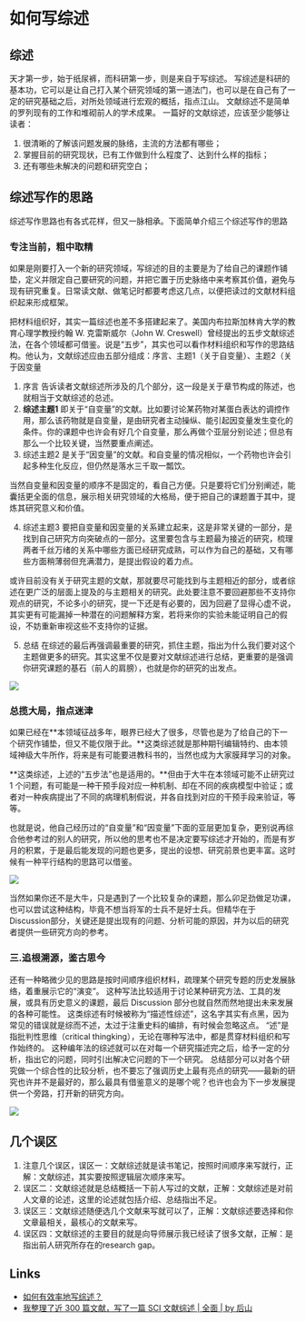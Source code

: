 # 如何写综述

## 综述

天才第一步，始于纸尿裤，而科研第一步，则是来自于写综述。
写综述是科研的基本功，它可以是让自己打入某个研究领域的第一道法门，也可以是在自己有了一定的研究基础之后，对所处领域进行宏观的概括，指点江山。
文献综述不是简单的罗列现有的工作和堆砌前人的学术成果。
一篇好的文献综述，应该至少能够让读者：
1. 很清晰的了解该问题发展的脉络，主流的方法都有哪些；
2. 掌握目前的研究现状，已有工作做到什么程度了、达到什么样的指标；
3. 还有哪些未解决的问题和研究空白；

## 综述写作的思路

综述写作思路也有各式花样，但又一脉相承。下面简单介绍三个综述写作的思路



### 专注当前，粗中取精

如果是刚要打入一个新的研究领域，写综述的目的主要是为了给自己的课题作铺垫，定义并限定自己要研究的问题，并把它置于历史脉络中来考察其价值，避免与现有研究重复。日常读文献、做笔记时都要考虑这几点，以便把读过的文献材料组织起来形成框架。

把材料组织好，其实一篇综述也差不多搭建起来了。美国内布拉斯加林肯大学的教育心理学教授约翰 W. 克雷斯威尔（John W. Creswell）曾经提出的五步文献综述法，在各个领域都可借鉴。说是“五步”，其实也可以看作材料组织和写作的思路结构。他认为，文献综述应由五部分组成：序言、主题1（关于自变量）、主题2（关于因变量

1. 序言 告诉读者文献综述所涉及的几个部分，这一段是关于章节构成的陈述，也就相当于文献综述的总述。
2. **综述主题1** 即关于“自变量”的文献。比如要讨论某药物对某蛋白表达的调控作用，那么该药物就是自变量，是由研究者主动操纵、能引起因变量发生变化的条件。你的课题中也许会有好几个自变量，那么再做个亚层分别论述；但总有那么一个比较关键，当然要重点阐述。
3. 综述主题2 是关于“因变量”的文献。和自变量的情况相似，一个药物也许会引起多种生化反应，但仍然是落水三千取一瓢饮。

当然自变量和因变量的顺序不是固定的，看自己方便。只是要将它们分别阐述，能囊括更全面的信息，展示相关研究领域的大格局，便于把自己的课题置于其中，提炼其研究意义和价值。

4. 综述主题3 要把自变量和因变量的关系建立起来，这是非常关键的一部分，是找到自己研究方向突破点的一部分。这里要包含与主题最为接近的研究，梳理两者千丝万绪的关系中哪些方面已经研究成熟，可以作为自己的基础，又有哪些方面稍薄弱但充满潜力，是提出假设的着力点。

或许目前没有关于研究主题的文献，那就要尽可能找到与主题相近的部分，或者综述在更广泛的层面上提及的与主题相关的研究。此处要注意不要回避那些不支持你观点的研究，不论多小的研究，提一下还是有必要的，因为回避了显得心虚不说，其实更有可能漏掉一种潜在的问题解释方案，若将来你的实验未能证明自己的假设，不妨重新审视这些不支持你的证据。

5. 总结 在综述的最后再强调最重要的研究，抓住主题，指出为什么我们要对这个主题做更多的研究。其实这里不仅是要对文献综述进行总结，更重要的是强调你研究课题的基石（前人的肩膀），也就是你的研究的出发点。

![](https://pica.zhimg.com/80/v2-beeefc485d7a99dc5df776c719bd279b_720w.jpg?source=1940ef5c)

### 总揽大局，指点迷津

如果已经在**本领域征战多年，眼界已经大了很多，尽管也是为了给自己的下一个研究作铺垫，但又不能仅限于此。**这类综述就是那种期刊编辑特约、由本领域神级大牛所作，将来是有可能要进教科书的，当然也成为大家膜拜学习的对象。

**这类综述，上述的“五步法”也是适用的。**但由于大牛在本领域可能不止研究过 1 个问题，有可能是一种干预手段对应一种机制、却在不同的疾病模型中验证；或者对一种疾病提出了不同的病理机制假说，并各自找到对应的干预手段来验证，等等。

也就是说，他自己经历过的“自变量”和“因变量”下面的亚层更加复杂，更别说再综合他参考过的别人的研究，所以他的思考也不是决定要写综述才开始的，而是有岁月的积累，于是最后能发现的问题也更多，提出的设想、研究前景也更丰富。这时候有一种平行结构的思路可以借鉴。

![](https://pic1.zhimg.com/80/v2-a76d86b7831e0578658d67088d4ac99c_720w.jpg?source=1940ef5c)

当然如果你还不是大牛，只是遇到了一个比较复杂的课题，那么卯足劲做足功课，也可以尝试这种结构，毕竟不想当将军的士兵不是好士兵。但精华在于Discussion部分，关键还是提出现有的问题、分析可能的原因，并为以后的研究者提供一些研究方向的参考。

### 三.追根溯源，鉴古思今

还有一种略微少见的思路是按时间顺序组织材料，疏理某个研究专题的历史发展脉络，着重展示它的“演变”。
这种写法比较适用于讨论某种研究方法、工具的发展，或具有历史意义的课题，最后 Discussion 部分也就自然而然地提出未来发展的各种可能性。
这类综述有时候被称为“描述性综述”，这名字其实有点黑，因为常见的错误就是综而不述，太过于注重史料的编排，有时候会忽略这点。
“述”是指批判性思维（critical thingking），无论在哪种写法中，都是贯穿材料组织和写作始终的。
这种编年法的综述就可以在对每一个研究描述完之后，给予一定的分析，指出它的问题，同时引出解决它问题的下一个研究。
总结部分可以对各个研究做一个综合性的比较分析，也不要忘了强调历史上最有亮点的研究——最新的研究也许并不是最好的，那么最具有借鉴意义的是哪个呢？也许也会为下一步发展提供一个旁路，打开新的研究方向。

![](https://pic3.zhimg.com/80/v2-75dd033ec386f490ebe79c9dc1b70ab5_720w.jpg?source=1940ef5c)

## 几个误区

1. 注意几个误区，误区一：文献综述就是读书笔记，按照时间顺序来写就行，正解：文献综述，其实要按照逻辑层次顺序来写。
2. 误区二：文献综述就是总结概括一下前人写过的文献，正解：文献综述是对前人文章的论述，这里的论述就包括介绍、总结指出不足。
3. 误区三：文献综述随便选几个文献来写就可以了，正解：文献综述要选择和你文章最相关，最核心的文献来写。
4. 误区四：文献综述的主要目的就是向导师展示我已经读了很多文献，正解：是指出前人研究所存在的research gap。

## Links

- [如何有效率地写综述？](https://www.zhihu.com/question/29894632/answer/2179641557)
- [我整理了近 300 篇文献，写了一篇 SCI 文献综述 | 全面 | by 后山](https://zhuanlan.zhihu.com/p/336779180)